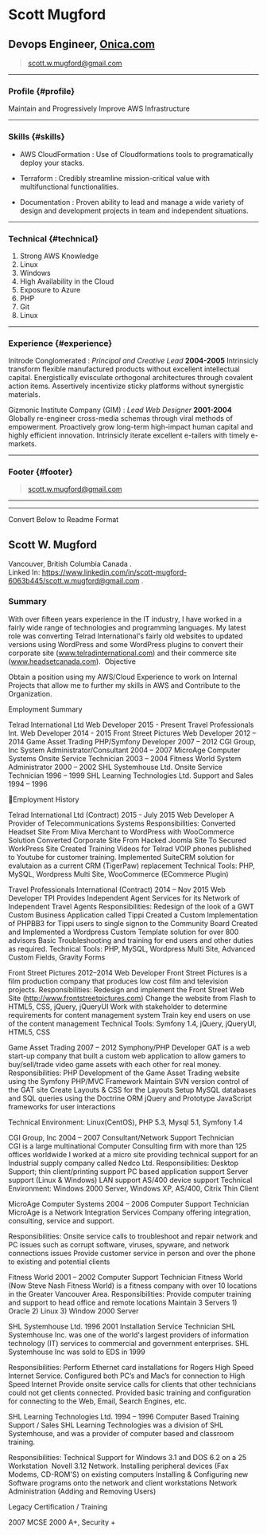 # Scott Mugford
## Devops Engineer, [Onica.com](https://www.onica.com)

> scott.w.mugford@gmail.com

------

### Profile {#profile}

Maintain and Progressively Improve AWS Infrastructure

------

### Skills {#skills}

* AWS CloudFormation
  : Use of Cloudformations tools to programatically deploy your stacks.

* Terraform
  : Credibly streamline mission-critical value with multifunctional functionalities.

* Documentation
  : Proven ability to lead and manage a wide variety of design and development projects in team and independent situations.

-------

### Technical {#technical}

1. Strong AWS Knowledge
1. Linux
1. Windows
1. High Availability in the Cloud
1. Exposure to Azure
1. PHP
1. Git
1. Linux

------

### Experience {#experience}

Initrode Conglomerated
: *Principal and Creative Lead*
  __2004-2005__
  Intrinsicly transform flexible manufactured products without excellent intellectual capital. Energistically evisculate orthogonal architectures through covalent action items. Assertively incentivize sticky platforms without synergistic materials.

Gizmonic Institute Company (GIM)
: *Lead Web Designer*
  __2001-2004__
  Globally re-engineer cross-media schemas through viral methods of empowerment. Proactively grow long-term high-impact human capital and highly efficient innovation. Intrinsicly iterate excellent e-tailers with timely e-markets.

------

### Footer {#footer}

> scott.w.mugford@gmail.com

------

-----

Convert Below to Readme Format


## Scott W. Mugford 
Vancouver, British Columbia Canada .   
Linked In: https://www.linkedin.com/in/scott-mugford-6063b445/scott.w.mugford@gmail.com . 
 

### Summary 

With over fifteen years experience in the IT industry, I have worked in a fairly wide range of technologies and programming languages. My latest role was converting Telrad International's fairly old websites to updated versions using WordPress and some WordPress plugins to convert their corporate site (www.telradinternational.com) and their commerce site (www.headsetcanada.com). 
 Objective

Obtain a position using my AWS/Cloud Experience to work on Internal Projects that allow me to further my skills in AWS and Contribute to the Organization.



Employment Summary

Telrad International Ltd		Web Developer				2015 - Present
Travel Professionals Int.	      	Web Developer				2014 - 2015
Front Street Pictures		Web Developer				2012 – 2014
Game Asset Trading		PHP/Symfony Developer			2007 – 2012
CGI Group, Inc			System Administrator/Consultant		2004 – 2007
MicroAge Computer Systems	Onsite Service Technician			2003 – 2004
Fitness World 			System Administrator			2000 – 2002
SHL Systemhouse Ltd.		Onsite Service Technician			1996 – 1999
SHL Learning Technologies Ltd.	Support and Sales			1994 – 1996


Employment History

Telrad International	Ltd (Contract)				       2015 - July 2015 
Web Developer
A Provider of Telecommunications Systems
Responsibilities: 
Converted Headset Site From Miva Merchant to WordPress with WooCommerce Solution
Converted Corporate Site From Hacked Joomla Site To Secured WorkPress Site
Created Training Videos for Telrad VOIP phones published to Youtube for customer training.
Implemented SuiteCRM  solution for evalutaion as a current CRM (TigerPaw) replacement
Technical Tools:    PHP, MySQL, Wordpress Multi Site, WooCommerce (ECommerce Plugin)

Travel Professionals International (Contract)			       2014 – Nov 2015
Web Developer
TPI Provides Independent Agent Services for its Network of Independent Travel Agents
Responsibilities: 
Redesign of the look of a GWT Custom Business Application called Tippi
Created a Custom Implementation of PHPBB3 for Tippi users to single signon to the Community Board 
Created and Implemented a Wordpress Custom Template solution for over 800 advisors
Basic Troubleshooting and training for end users and other duties as required. 
Technical Tools:    PHP, MySQL, Wordpress Multi Site, Advanced Custom Fields, Gravity Forms

Front Street Pictures							     2012–2014
Web Developer
Front Street Pictures is a film production company that produces low cost film and television projects. 
Responsibilities: 
Redesign and implement the Front Street Web Site (http://www.frontstreetpictures.com)
Change the website from Flash to HTML5, CSS, jQuery, jQueryUI
Work with stakeholder to determine requirements for content management system
Train key end users on use of the content management 
Technical Tools:    Symfony 1.4, jQuery, jQueryUI, HTML5, CSS

Game Asset Trading								2007 – 2012
Symphony/PHP Developer
GAT is a web start-up company that built a custom web application to allow gamers to buy/sell/trade video game assets with each other for real money. 
Responsibilities: 
PHP Development of the Game Asset Trading website using the Symfony PHP/MVC Framework 
Maintain SVN version control of the GAT site
Create Layouts & CSS for the Layouts
Setup MySQL databases and SQL queries using the Doctrine ORM 
jQuery and Prototype JavaScript frameworks for user interactions

Technical Environment:   Linux(CentOS), PHP 5.3, Mysql 5.1, Symfony 1.4

CGI Group, Inc								2004 – 2007
Consultant/Network Support Technician							
CGI is a large multinational Computer Consulting firm with more than 125 offices worldwide
I worked at a micro site providing technical support for an Industrial supply company called Nedco Ltd.
Responsibilities: 
Desktop Support;  thin client/printing support
PC based application support
Server support (Linux & Windows)
LAN support
AS/400 device support 
Technical Environment: Windows 2000 Server, Windows XP, AS/400, Citrix Thin Client

MicroAge Computer Systems						2004 – 2006
Computer Support Technician
MicroAge is a Network Integration Services Company offering integration, consulting, service and support. 

Responsibilities:
Onsite service calls to troubleshoot and repair network and PC issues such as corrupt software, viruses, spyware, and network connections issues
Provide customer service in person and over the phone to existing and potential clients 

Fitness World								2001 – 2002
Computer Support Technician
Fitness World (Now Steve Nash Fitness World) is a fitness company with over 10 locations in the Greater Vancouver Area.
Responsibilities:
Provide computer training and support to head office and remote locations 
Maintain 3 Servers 1) Oracle 2) Linux 3) Window 2000 Server

SHL Systemhouse Ltd.							1996  2001
Installation Service Technician
SHL Systemhouse Inc. was one of the world's largest providers of information technology (IT) services to commercial and government enterprises. SHL Systemhouse Inc was sold to EDS in 1999

Responsibilities:
Perform Ethernet card installations for Rogers High Speed Internet Service.
Configured both PC’s and Mac’s for connection to High Speed Internet
Provide onsite service calls for clients that other technicians could not get clients connected.
Provided basic training and configuration for connecting to the Web, Email, Search Engines, etc.



SHL Learning Technologies Ltd.						1994 – 1996
Computer Based Training Support / Sales 
SHL Learning Technologies was a division of SHL Systemhouse, and was a provider of computer based and classroom training.

Responsibilities: 
Technical  Support for Windows 3.1 and DOS 6.2 on a  25 Workstation  Novell 3.12 Network. 
Installing peripheral devices (Fax Modems, CD-ROM'S) on existing computers 
Installing & Configuring new Software programs onto the network and  client workstations 
Network Administration (Adding and Removing Users) 


Legacy Certification / Training

2007				MCSE
2000			 	A+, Security +
